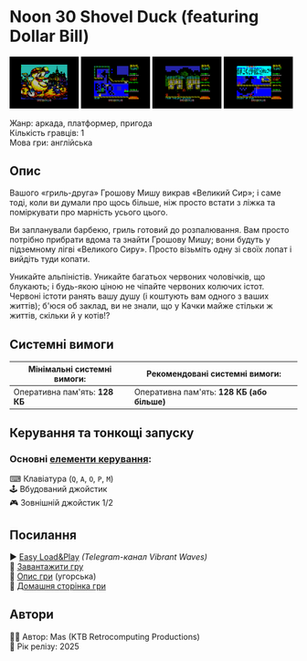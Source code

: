 # Noon 30 Shovel Duck (featuring Dollar Bill)

<img src="screenshots/scrn_shovelduck_01.png" width="24%"> 
<img src="screenshots/scrn_shovelduck_02.png" width="24%"> 
<img src="screenshots/scrn_shovelduck_03.png" width="24%"> 
<img src="screenshots/scrn_shovelduck_04.png" width="24%">

Жанр: аркада, платформер, пригода  
Кількість гравців: 1  
Мова гри: англійська  

## Опис

Вашого «гриль-друга» Грошову Мишу викрав «Великий Сир»; і саме тоді, коли ви думали про щось більше, ніж просто встати з ліжка та поміркувати про марність усього цього.

Ви запланували барбекю, гриль готовий до розпалювання. Вам просто потрібно прибрати вдома та знайти Грошову Мишу; вони будуть у підземному лігві «Великого Сиру». Просто візьміть одну зі своїх лопат і вийдіть туди копати.

Уникайте альпіністів. Уникайте багатьох червоних чоловічків, що блукають; і будь-якою ціною не чіпайте червоних колючих істот. Червоні істоти ранять вашу душу (і коштують вам одного з ваших життів); б'юся об заклад, ви не знали, що у Качки майже стільки ж життів, скільки й у котів!?

## Системні вимоги

|Мінімальні системні вимоги:|Рекомендовані системні вимоги:|
|---------------------------|------------------------------|
|Оперативна пам'ять: **128 КБ**|Оперативна пам'ять: **128 КБ (або більше)**|  

## Керування та тонкощі запуску
### Основні [елементи керування](../../controllers.md):
⌨ Клавіатура (`Q`, `A`, `O`, `P`, `M`)  
🕹 Вбудований джойстик  
🎮 Зовнішній джойстик 1/2

## Посилання

▶ [Easy Load&Play](https://t.me/EP128k_Load_n_Play/919) *(Telegram-канал Vibrant Waves)*  
💾 [Завантажити гру](http://www.ep128.hu/Ep_Games/Prg/Noon_30_Shovel_Duck.rar)  
📃 [Опис гри]() (угорська)  
🏡 [Домашня сторінка гри](https://ktbproductions.itch.io/enterprise-games)

## Автори
👨‍💻 Автор: Mas (KTB Retrocomputing Productions)  
📅 Рік релізу: 2025  